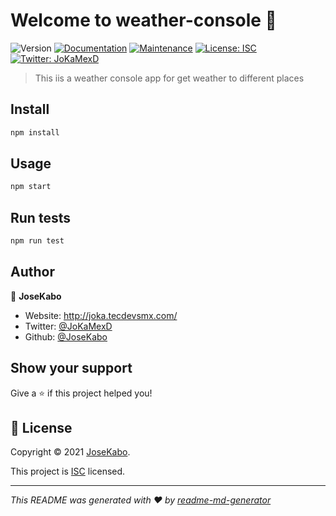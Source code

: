 # Welcome to weather-console 👋
![Version](https://img.shields.io/badge/version-1.0.0-blue.svg?cacheSeconds=2592000)
[![Documentation](https://img.shields.io/badge/documentation-yes-brightgreen.svg)](https://github.com/JoseKabo/node-course/tree/master/weather-console#readme)
[![Maintenance](https://img.shields.io/badge/Maintained%3F-yes-green.svg)](https://github.com/JoseKabo/node-course/tree/master/weather-console/graphs/commit-activity)
[![License: ISC](https://img.shields.io/github/license/JoseKabo/weather-console)](https://github.com/JoseKabo/node-course/tree/master/weather-console/blob/master/LICENSE)
[![Twitter: JoKaMexD](https://img.shields.io/twitter/follow/JoKaMexD.svg?style=social)](https://twitter.com/JoKaMexD)

> This iis a weather console app for get weather to different places

## Install

```sh
npm install
```

## Usage

```sh
npm start
```

## Run tests

```sh
npm run test
```

## Author

👤 **JoseKabo**

* Website: http://joka.tecdevsmx.com/
* Twitter: [@JoKaMexD](https://twitter.com/JoKaMexD)
* Github: [@JoseKabo](https://github.com/JoseKabo)

## Show your support

Give a ⭐️ if this project helped you!


## 📝 License

Copyright © 2021 [JoseKabo](https://github.com/JoseKabo).

This project is [ISC](https://github.com/JoseKabo/node-course/tree/master/weather-console/blob/master/LICENSE) licensed.

***
_This README was generated with ❤️ by [readme-md-generator](https://github.com/kefranabg/readme-md-generator)_